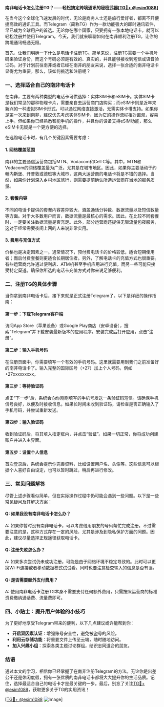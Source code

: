 **南非电话卡怎么注册TG？——轻松搞定跨境通讯的秘密武器[[TG💪+ @esim1088](https://t.me/s/esim1088)]**

在当今这个全球化飞速发展的时代，无论是商务人士还是旅行爱好者，都离不开便捷高效的通讯工具。而Telegram（简称TG）作为一款功能强大的即时通讯软件，早已成为全球用户的首选。无论你在哪个国家，只要拥有一张本地电话卡，就可以轻松注册并使用Telegram。今天，我们就来聊聊如何在南非顺利注册TG，让你的跨境通讯畅通无阻。

首先，让我们明确一下什么是电话卡注册TG。简单来说，注册TG需要一个手机号码来验证身份，而这个号码必须是有效的、真实的，并且能够接收到短信或语音验证码。对于计划前往南非或者已经在南非的朋友来说，选择一张合适的南非电话卡显得尤为重要。那么，该如何挑选和注册呢？

### 一、选择适合自己的南非电话卡

在南非，主要有两种类型的电话卡可供选择：实体SIM卡和eSIM卡。实体SIM卡是我们常见的那种物理卡片，需要亲自去运营商门店购买；而eSIM卡则是近年来新兴的一种虚拟SIM卡形式，可以通过网络直接激活，无需实体卡槽支持。如果你是第一次来到南非，建议优先考虑实体SIM卡，因为它的操作流程相对直观，容易上手。但如果你已经熟悉智能手机的操作，并且你的设备支持eSIM功能，那么eSIM卡无疑是一个更方便的选择。

在选购电话卡时，有几个关键因素需要考虑：

#### 1. 网络覆盖范围
南非的主要通信运营商包括MTN、Vodacom和Cell C等。其中，MTN和Vodacom的网络覆盖最为广泛，尤其是在城市地区。因此，如果你主要活动于约翰内斯堡、开普敦或德班等大城市，这两大运营商的电话卡将是不错的选择。当然，如果你计划深入乡村地区旅行，则需要提前确认所选运营商在当地的服务质量。

#### 2. 套餐内容
不同的电话卡提供的套餐内容差异较大，涵盖通话分钟数、数据流量以及短信数量等方面。对于大多数用户而言，数据流量是最核心的需求。因此，在比较不同套餐时，一定要关注数据流量是否充足。此外，部分运营商还提供无限流量包夜服务，这对于经常需要夜间上网的人来说非常实用。

#### 3. 费用与充值方式
价格也是决定因素之一。通常情况下，预付费电话卡的价格较低，适合短期使用者；而后付费套餐则更适合长期居住者。另外，了解电话卡的充值方式也很重要。有些运营商允许通过便利店、ATM机甚至手机应用进行充值，而另一些可能只接受特定渠道。确保你所选的电话卡充值方式对你来说足够便利。

### 二、注册TG的具体步骤

当你拿到南非电话卡后，接下来就是正式注册Telegram了。以下是详细的操作指南：

#### 第一步：下载Telegram客户端
访问App Store（苹果设备）或Google Play商店（安卓设备），搜索“Telegram”并下载安装最新版本的应用程序。安装完成后打开应用，点击“注册”。

#### 第二步：输入手机号码
在注册页面中，你需要填写一个有效的手机号码。这里就需要用到我们之前准备好的南非电话卡了。输入完整的国际区号（+27）加上个人号码，例如+27xxxxxxxxx。

#### 第三步：等待验证码
点击“下一步”后，系统会向你刚刚填写的手机号发送一条验证码短信。请确保手机信号良好，以便及时接收信息。如果长时间未收到验证码，请检查是否正确输入了手机号码，并尝试重新发送。

#### 第四步：输入验证码
收到验证码后，将其填入指定框内，并点击“验证”。如果一切正常，你将成功创建账户并进入主界面。

#### 第五步：设置个人信息
首次登录后，系统会提示你完善资料，比如设置用户名、头像等。这些信息可以根据个人喜好自由设定，也可以暂时跳过，稍后再进行修改。

### 三、常见问题解答

尽管上述步骤看似简单，但在实际操作过程中仍可能会遇到一些问题。以下是一些常见疑问及其解决方案：

#### Q: 如果我没有南非电话卡怎么办？
A: 如果你暂时没有南非电话卡，可以考虑借用朋友的号码帮忙完成注册。不过需要注意的是，这种方式存在一定的风险，尤其是涉及到隐私保护方面的问题。因此，建议尽量选择正规途径获取电话卡。

#### Q: 注册失败怎么办？
A: 如果多次尝试仍未成功注册，可能是由于网络环境不稳定导致的。此时可以更换Wi-Fi连接或者移动数据模式试试看。同时也要注意检查输入的信息是否有误。

#### Q: 是否需要额外支付费用？
A: 使用南非电话卡注册TG本身不需要支付任何额外费用，只需按照运营商的标准资费缴纳通话费、流量费即可。

### 四、小贴士：提升用户体验的小技巧

为了更好地享受Telegram带来的便利，以下几点建议或许能帮到你：

- **开启双因素认证**：增强账号安全性，避免被盗号的风险。
- **利用云存储功能**：将重要文件上传至云端，随时随地访问。
- **加入兴趣小组**：探索各类主题讨论群组，结识志同道合的朋友。

### 结语

通过本文的学习，相信你已经掌握了在南非注册Telegram的方法。无论你是出差公干还是休闲度假，拥有一张优质的南非电话卡都将大大提升你的生活品质。记住，选择最适合自己的电话卡才是最关键的一步。最后，别忘了关注[TG💪+ @esim1088](https://t.me/s/esim1088)，获取更多关于TG的实用资讯！

[[TG💪+ @esim1088](https://t.me/s/esim1088) ![Image](https://i.postimg.cc/4NQfJmqS/Snipaste-2025-05-13-00-14-12.png)]